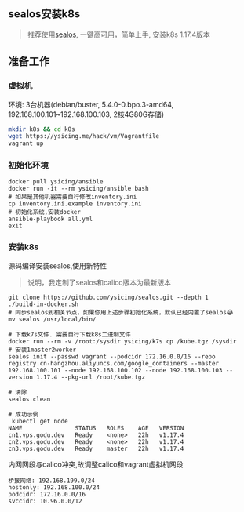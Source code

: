 ## sealos安装k8s

> 推荐使用[sealos](https://github.com/fanux/sealos), 一键高可用，简单上手, 安装k8s 1.17.4版本

## 准备工作

### 虚拟机

环境: 3台机器(debian/buster, 5.4.0-0.bpo.3-amd64, 192.168.100.101~192.168.100.103, 2核4G80G存储)

```bash
mkdir k8s && cd k8s
wget https://ysicing.me/hack/vm/Vagrantfile
vagrant up
```

### 初始化环境

```
docker pull ysicing/ansible
docker run -it --rm ysicing/ansible bash
# 如果是其他机器需要自行修改inventory.ini
cp inventory.ini.example inventory.ini
# 初始化系统,安装docker
ansible-playbook all.yml
exit
```

### 安装k8s

源码编译安装sealos,使用新特性

> 说明，我定制了sealos和calico版本为最新版本

```
git clone https://github.com/ysicing/sealos.git --depth 1
./build-in-docker.sh
# 同步sealos到相关节点，如果你用上述步骤初始化系统，默认已经内置了sealos😂
mv sealos /usr/local/bin/
```

```
# 下载k7s文件. 需要自行下载k8s二进制文件
docker run --rm -v /root:/sysdir ysicing/k7s cp /kube.tgz /sysdir
# 安装1master2worker
sealos init --passwd vagrant --podcidr 172.16.0.0/16 --repo registry.cn-hangzhou.aliyuncs.com/google_containers --master  192.168.100.101 --node 192.168.100.102 --node 192.168.100.103 --version 1.17.4 --pkg-url /root/kube.tgz

# 清除
sealos clean

# 成功示例
 kubectl get node
NAME               STATUS   ROLES    AGE   VERSION
cn1.vps.godu.dev   Ready    <none>   22h   v1.17.4
cn2.vps.godu.dev   Ready    <none>   22h   v1.17.4
cn3.vps.godu.dev   Ready    master   22h   v1.17.4
```

内网网段与calico冲突,故调整calico和vagrant虚拟机网段

```
桥接网络: 192.168.199.0/24
hostonly: 192.168.100.0/24
podcidr: 172.16.0.0/16
svccidr: 10.96.0.0/12
```
